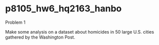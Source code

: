 # p8105_hw6_hq2163_hanbo

Problem 1

Make some analysis on a dataset about homicides in 50 large U.S. cities gathered by the Washington Post.